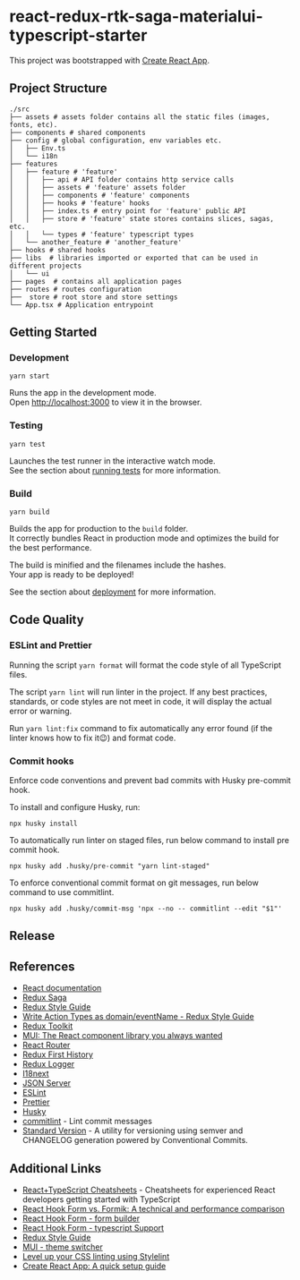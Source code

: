 # react-redux-rtk-saga-materialui-typescript-starter

This project was bootstrapped with [Create React App](https://github.com/facebook/create-react-app).

## Project Structure

```shell
./src
├── assets # assets folder contains all the static files (images, fonts, etc).
├── components # shared components
├── config # global configuration, env variables etc.
│   ├── Env.ts
│   └── i18n 
├── features
│   ├── feature # 'feature'
│   │   ├── api # API folder contains http service calls 
│   │   ├── assets # 'feature' assets folder
│   │   ├── components # 'feature' components
│   │   ├── hooks # 'feature' hooks
│   │   ├── index.ts # entry point for 'feature' public API
│   │   ├── store # 'feature' state stores contains slices, sagas, etc.
│   │   └── types # 'feature' typescript types  
│   └── another_feature # 'another_feature'
├── hooks # shared hooks
├── libs  # libraries imported or exported that can be used in different projects 
│   └── ui
├── pages  # contains all application pages
├── routes # routes configuration
├──  store # root store and store settings
└── App.tsx # Application entrypoint  
```

## Getting Started

### Development

```shell
yarn start
```

Runs the app in the development mode.\
Open [http://localhost:3000](http://localhost:3000) to view it in the browser.

### Testing

```shell
yarn test
```

Launches the test runner in the interactive watch mode.\
See the section about [running tests](https://facebook.github.io/create-react-app/docs/running-tests) for more information.

### Build 

```shell
yarn build
```
Builds the app for production to the `build` folder.\
It correctly bundles React in production mode and optimizes the build for the best performance.

The build is minified and the filenames include the hashes.\
Your app is ready to be deployed!

See the section about [deployment](https://facebook.github.io/create-react-app/docs/deployment) for more information.


## Code Quality

### ESLint and Prettier

Running the script `yarn format` will format the code style of all TypeScript files.

The script `yarn lint` will run linter in the project. 
If any best practices, standards, or code styles are not meet in code, it will display the actual error or warning.

Run `yarn lint:fix` command to fix automatically any error found (if the linter knows how to fix it😉) and format code. 

### Commit hooks

Enforce code conventions and prevent bad commits with Husky pre-commit hook.

To install and configure Husky, run: 
```shell
npx husky install
```

To automatically run linter on staged files, run below command to install pre commit hook. 
    
```shell
npx husky add .husky/pre-commit "yarn lint-staged"
```

To enforce conventional commit format on git messages, run below command to use commitlint. 
```shell
npx husky add .husky/commit-msg 'npx --no -- commitlint --edit "$1"'
```


## Release

[//]: # (TODO:  add readme for release via Standard Version)

## References

* [React documentation](https://reactjs.org/)
* [Redux Saga](https://redux-saga.js.org/)
* [Redux Style Guide](https://redux.js.org/style-guide/style-guide)
* [Write Action Types as domain/eventName - Redux Style Guide](https://redux.js.org/style-guide/style-guide#write-action-types-as-domaineventname)
* [Redux Toolkit](https://redux-toolkit.js.org/introduction/getting-started)
* [MUI: The React component library you always wanted](https://mui.com/)
* [React Router](https://reactrouter.com/)
* [Redux First History](https://github.com/salvoravida/redux-first-history)
* [Redux Logger](https://github.com/LogRocket/redux-logger)
* [I18next](https://react.i18next.com/)
* [JSON Server](https://github.com/typicode/json-server)
* [ESLint](https://eslint.org/)
* [Prettier](https://prettier.io/)
* [Husky](https://typicode.github.io/husky/#/)
* [commitlint](https://commitlint.js.org/#/) - Lint commit messages
* [Standard Version](https://github.com/conventional-changelog/standard-version) - A utility for versioning using semver and CHANGELOG generation powered by Conventional Commits.

## Additional Links

* [React+TypeScript Cheatsheets](https://github.com/typescript-cheatsheets/react) - Cheatsheets for experienced React developers getting started with TypeScript
* [React Hook Form vs. Formik: A technical and performance comparison](https://blog.logrocket.com/react-hook-form-vs-formik-comparison/)
* [React Hook Form - form builder](https://react-hook-form.com/form-builder)
* [React Hook Form - typescript Support](https://react-hook-form.com/ts)
* [Redux Style Guide](https://redux.js.org/style-guide/style-guide#write-action-types-as-domaineventname)
* [MUI - theme switcher](https://mui.com/customization/dark-mode/)
* [Level up your CSS linting using Stylelint](https://blog.logrocket.com/using-stylelint-improve-lint-css-scss-sass/)
* [Create React App: A quick setup guide](https://blog.logrocket.com/create-react-app-a-quick-setup-guide-b812f0aad03c/)